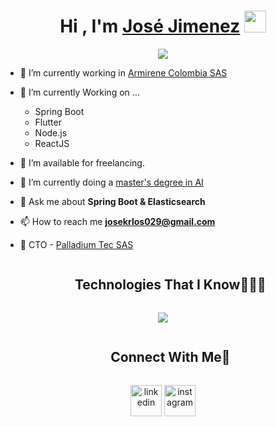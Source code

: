 <h1 align="center"><b>Hi , I'm <a href="https://www.linkedin.com/in/jose-carlos-jimenez-59885976/" target="blank">José Jimenez</a> </b><img src="https://media.giphy.com/media/hvRJCLFzcasrR4ia7z/giphy.gif" width="35"></h1>
<!--  -->
<p align="center">
  <a href="https://github.com/DenverCoder1/readme-typing-svg"><img src="https://readme-typing-svg.herokuapp.com?font=Time+New+Roman&color=F7F7F7&size=25&center=true&vCenter=true&width=600&height=100&lines=Teach+Lead,;Fullstack+Developer,;Mobile+Developer,;AI+Master+Student,;CTO+Palladium+TEC,;Active+Learner/Researcher,;Love+to+learn+new+stuffs..<3"></a>
</p>

- 🔭 I’m currently working in <a href="https://tuarmi.com/" target="blank">Armirene Colombia SAS</a>

- 🌱 I’m currently Working on ...
  - Spring Boot
  - Flutter
  - Node.js
  - ReactJS

- 🤝 I’m available for freelancing.

- 🌱 I’m currently doing a <a href="https://udavinci.edu.mx/maestrias-en-linea/maestria-en-inteligencia-artificial" target="blank">master's degree in AI</a>

- 💬 Ask me about **Spring Boot & Elasticsearch**

- 📫 How to reach me **josekrlos029@gmail.com**
  
- 🤝 CTO - <a href="https://palladiumdev.com" target="blank">Palladium Tec SAS</a>

<!--h1 without bottom border-->
<div id="user-content-toc">
  <ul align="center">
    <summary><h2 style="display: inline-block">Technologies That I Know👨🏻‍💻</h2></summary>
  </ul>
</div>
<!--tech stack icons-->
<p align="center">
  <a href="https://skillicons.dev">
    <img src="https://skillicons.dev/icons?i=aws,gcp,cloudflare,docker,kafka,rabbitmq,redis,java,kotlin,cs,dart,js,ts,php,dotnet,laravel,nestjs,react,angular,flutter,express,graphql,postgres,elasticsearch,mongodb,dynamodb,git,github,gitlab,bitbucket,bootstrap,css,androidstudio&perline=11" />
  </a>
</p>

<!-- Connect with me -->
<!--h2 without bottom border-->
<div id="user-content-toc">
  <ul align="center">
    <summary><h2 style="display: inline-block">Connect With Me🤝</h2></summary>
  </ul>
</div>

<!--icons and links-->
<p align="center">
<a href="https://www.linkedin.com/in/jose-carlos-jimenez-59885976/" target="blank"><img align="center" src="https://user-images.githubusercontent.com/88904952/234979284-68c11d7f-1acc-4f0c-ac78-044e1037d7b0.png" alt="linkedin" height="50" width="50" /></a>
<a href="https://www.instagram.com/josekrlosjimenz/" target="blank"><img align="center" src="https://user-images.githubusercontent.com/88904952/234981169-2dd1e58f-4b7e-468c-8213-034ba62156c3.png" alt="instagram" height="50" width="50" /></a>
</p>


<!--
**josekrlos029/josekrlos029** is a ✨ _special_ ✨ repository because its `README.md` (this file) appears on your GitHub profile.

Here are some ideas to get you started:

- 🔭 I’m currently working on ...
- 🌱 I’m currently learning ...
- 👯 I’m looking to collaborate on ...
- 🤔 I’m looking for help with ...
- 💬 Ask me about ...
- 📫 How to reach me: ...
- 😄 Pronouns: ...
- ⚡ Fun fact: ...
-->
